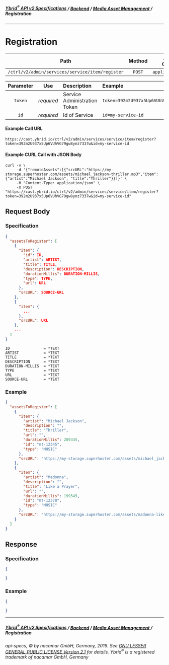 ##### [**Ybrid<sup>®</sup> API v2 Specifications**](../../) / [**Backend**](../) / [**Media Asset Management**](./) / Registration
---

# Registration

Path | Method | Allowed Contents | Description
------------- | :-------------: | :-------------: | :-------------:
`/ctrl/v2/admin/services/service/item/register` | `POST` | `application/json` | 
  
Parameter | Use | Description | Example
:-------------: | :-------------: | :------------- | :------------- 
`token` | *required* | Service Administration Token | `token=392m2U937x5Up6VUhVG79gw8ynz7337w`
`id` | *required* | Id of Service | `id=my-service-id`

#### Example Call URL
```http
https://cast.ybrid.io/ctrl/v2/admin/services/service/item/register?token=392m2U937x5Up6VUhVG79gw8ynz7337w&id=my-service-id
```

#### Example CURL Call with JSON Body
```shell
curl -v \
     -d '{"remoteAssets":[{"srcURL":"https://my-storage.superhoster.com/assets/michael_jackson-thriller.mp3","item":{"artist":"Michael Jackson", "title":"Thriller"}}]}' \
     -H "Content-Type: application/json" \
     -X POST "https://cast.ybrid.io/ctrl/v2/admin/services/service/item/register?token=392m2U937x5Up6VUhVG79gw8ynz7337w&id=my-service-id"
```

## Request Body
### Specification
```json
{
  "assetsToRegister": [
    {
      "item": {
        "id": ID,
        "artist": ARTIST,
        "title": TITLE,
        "description": DESCRIPTION,
        "durationMillis": DURATION-MILLIS,
        "type": TYPE,
        "url": URL
      },
      "srcURL": SOURCE-URL
    },
    {
      "item": {
        ...
      },
      "srcURL": URL
    },
    ...
  ]
}
```
```AsciiDoc
ID               = *TEXT
ARTIST           = *TEXT
TITLE            = *TEXT
DESCRIPTION      = *TEXT
DURATION-MILLIS  = *TEXT
TYPE             = *TEXT
URL              = *TEXT
SOURCE-URL       = *TEXT
```

### Example
```json
{
  "assetsToRegister": [
    {
      "item": {
        "artist": "Michael Jackson",
        "description": "",
        "title": "Thriller",
        "url": "",
        "durationMillis": 209345,
        "id": "mt-12345",
        "type": "MUSIC"
      },
      "srcURL": "https://my-storage.superhoster.com/assets/michael_jackson-thriller.mp3"
    },
    {
      "item": {
        "artist": "Madonna",
        "description": "",
        "title": "Like a Prayer",
        "url": "",
        "durationMillis": 199545,
        "id": "mt-12378",
        "type": "MUSIC"
      },
      "srcURL": "https://my-storage.superhoster.com/assets/madonna-like_a_prayer.mp3"
    }
  ]
}
```

## Response
### Specification
```json
{

}
```
### Example
```json
{

}
```


---
##### [**Ybrid<sup>®</sup> API v2 Specifications**](../../) / [**Backend**](../) / [**Media Asset Management**](./) / Registration
###### api-specs, © by nacamar GmbH, Germany, 2019. See [GNU LESSER GENERAL PUBLIC LICENSE Version 2.1](/LICENSE) for details. Ybrid<sup>®</sup> is a registered trademark of nacamar GmbH, Germany 
